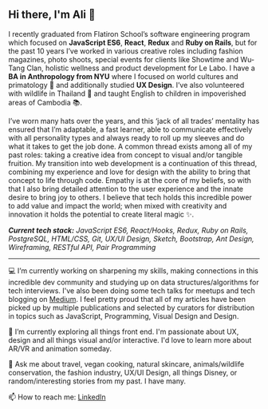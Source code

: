 ## Hi there, I'm Ali 👋

I recently graduated from Flatiron School’s software engineering program which focused on **JavaScript ES6**, **React**, **Redux** and **Ruby on Rails**, but for the past 10 years I’ve worked in various creative roles including fashion magazines, photo shoots, special events for clients like Showtime and Wu-Tang Clan, holistic wellness and product development for Le Labo. I have a **BA in Anthropology from NYU** where I focused on world cultures and primatology 🐒 and additionally studied **UX Design**. I’ve also volunteered with wildlife in Thailand 🐘 and taught English to children in impoverished areas of Cambodia 📚.

I’ve worn many hats over the years, and this ‘jack of all trades’ mentality has ensured that I’m adaptable, a fast learner, able to communicate effectively with all personality types and always ready to roll up my sleeves and do what it takes to get the job done. A common thread exists among all of my past roles: taking a creative idea from concept to visual and/or tangible fruition. My transition into web development is a continuation of this thread, combining my experience and love for design with the ability to bring that concept to life through code. Empathy is at the core of my beliefs, so with that I also bring detailed attention to the user experience and the innate desire to bring joy to others. I believe that tech holds this incredible power to add value and impact the world; when mixed with creativity and innovation it holds the potential to create literal magic ✨. 

***Current tech stack:** JavaScript ES6, React/Hooks, Redux, Ruby on Rails, PostgreSQL, HTML/CSS, Git, UX/UI Design, Sketch, Bootstrap, Ant Design, Wireframing, RESTful API, Pair Programming*

____________________________________________________________________________________________________________________________________________________________________

💻  I’m currently working on sharpening my skills, making connections in this incredible dev community and studying up on data structures/algorithms for tech interviews. I've also been doing some tech talks for meetups and tech blogging on [Medium](https://medium.com/@alison.quaglia). I feel pretty proud that all of my articles have been picked up by multiple publications and selected by curators for distribution in topics such as JavaScript, Programming, Visual Design and Design.

🌱  I’m currently exploring all things front end. I'm passionate about UX, design and all things visual and/or interactive. I'd love to learn more about AR/VR and animation someday.

💬  Ask me about travel, vegan cooking, natural skincare, animals/wildlife conservation, the fashion industry, UX/UI Design, all things Disney, or random/interesting stories from my past. I have many.

📫  How to reach me: [LinkedIn](http://www.linkedin.com/in/alison-quaglia)




<!--
**hylobates-lar/hylobates-lar** is a ✨ _special_ ✨ repository because its `README.md` (this file) appears on your GitHub profile.

Here are some ideas to get you started:

- 🔭 I’m currently working on ...
- 🌱 I’m currently learning ...
- 👯 I’m looking to collaborate on ...
- 🤔 I’m looking for help with ...
- 💬 Ask me about ...
- 📫 How to reach me: ...
- 😄 Pronouns: ...
- ⚡ Fun fact: ...
-->
